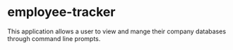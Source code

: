 # employee-tracker
This application allows a user to view and mange their company databases through command line prompts. 
